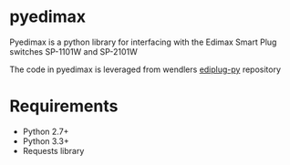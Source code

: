 # pyedimax

Pyedimax is a python library for interfacing with the Edimax Smart Plug switches SP-1101W and SP-2101W

The code in pyedimax is leveraged from wendlers [ediplug-py](https://github.com/wendlers/ediplug-py) repository

# Requirements
- Python 2.7+
- Python 3.3+
- Requests library
